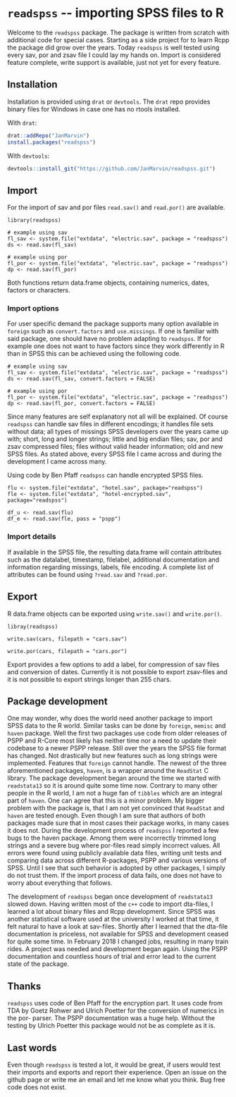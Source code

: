 # `readspss` -- importing SPSS files to R

Welcome to the `readspss` package. The package is written from scratch with
additional code for special cases. Starting as a side project for to learn Rcpp
the package did grow over the years. Today `readspss` is well tested using
every sav, por and zsav file I could lay my hands on. Import is considered 
feature complete, write support is available, just not yet for every feature.

## Installation

Installation is provided using `drat` or `devtools`. The `drat` repo provides
binary files for Windows in case one has no rtools installed.

With `drat`:
```R
drat::addRepo("JanMarvin")
install.packages("readspss")
```

With `devtools`:
```R
devtools::install_git("https://github.com/JanMarvin/readspss.git")
```

## Import

For the import of sav and por files `read.sav()` and `read.por()` are available.

```{R}
library(readspss)

# example using sav
fl_sav <- system.file("extdata", "electric.sav", package = "readspss")
ds <- read.sav(fl_sav)

# example using por
fl_por <- system.file("extdata", "electric.sav", package = "readspss")
dp <- read.sav(fl_por)
```

Both functions return data.frame objects, containing numerics, dates, factors or
characters. 

### Import options

For user specific demand the package supports many option available in `foreign`
such as `convert.factors` and `use.missings`. If one is familiar with said
package, one should have no problem adapting to `readspss`. If for example one
does not want to have factors since they work differently in R than in SPSS this
can be achieved using the following code.

```{R}
# example using sav
fl_sav <- system.file("extdata", "electric.sav", package = "readspss")
ds <- read.sav(fl_sav, convert.factors = FALSE)

# example using por
fl_por <- system.file("extdata", "electric.sav", package = "readspss")
dp <- read.sav(fl_por, convert.factors = FALSE)
```

Since many features are self explanatory not all will be explained. Of course 
`readspss` can handle sav files in different encodings; it handles file sets 
without data; all types of missings SPSS developers over the years came up with;
short, long and longer strings; little and big endian files; sav, por and zsav
compressed files; files without valid header information; old and new SPSS
files. As stated above, every SPSS file I came across and during the development
I came across many.

Using code by Ben Pfaff `readspss` can handle encrypted SPSS files.


```{R}
flu <- system.file("extdata", "hotel.sav", package="readspss")
fle <- system.file("extdata", "hotel-encrypted.sav", package="readspss")

df_u <- read.sav(flu)
df_e <- read.sav(fle, pass = "pspp")
```

### Import details

If available in the SPSS file, the resulting data.frame will contain attributes
such as the datalabel, timestamp, filelabel, additional documentation and 
information regarding missings, labels, file encoding. A complete list of
attributes can be found using `?read.sav` and `?read.por`.

## Export

R data.frame objects can be exported using `write.sav()` and `write.por()`.

```{R}
libray(readspss)

write.sav(cars, filepath = "cars.sav")

write.por(cars, filepath = "cars.por")
```

Export provides a few options to add a label, for compression of sav files and
conversion of dates. Currently it is not possible to export zsav-files and it is
not possible to export strings longer than 255 chars.


## Package development

One may wonder, why does the world need another package to import SPSS data to 
the R world. Similar tasks can be done by `foreign`, `memisc` and `haven` 
package.
Well the first two packages use code from older releases of PSPP and R-Core most
likely has neither time nor a need to update their codebase to a newer PSPP 
release. Still over the years the SPSS file format has changed. Not drastically 
but new features such as long strings were implemented. Features that `foreign` 
cannot handle. The newest of the three aforementioned packages, `haven`, is a 
wrapper around the `ReadStat` C library. The package development began around
the time we started with `readstata13` so it is around quite some time now.
Contrary to many other people in the R world, I am not a huge fan of `tibbles` 
which are an integral part of `haven`. One can agree that this is a minor 
problem. My bigger problem with the package is, that I am not yet convinced that
`ReadStat` and `haven` are tested enough. Even though I am sure that authors of 
both packages made sure that in most cases their package works, in many cases it
does not. During the development process of `readspss` I reported a few bugs to 
the haven package. Among them were incorrectly trimmed long strings and a severe
bug where por-files read simply incorrect values. All errors were found using 
publicly available data files, writing unit tests and comparing data across 
different R-packages, PSPP and various versions of SPSS. Until I see that such
behavior is adopted by other packages, I simply do not trust them. If the import
process of data fails, one does not have to worry about everything that follows.

The development of `readspss` began once development of `readstata13` slowed
down. Having written most of the `c++` code to import dta-files, I learned a lot
about binary files and Rcpp development. Since SPSS was another statistical
software used at the university I worked at that time, it felt natural to have
a look at sav-files. Shortly after I learned that the dta-file documentation is
priceless, not available for SPSS and development ceased for quite some time.
In February 2018 I changed jobs, resulting in many train rides. A project was
needed and development began again. Using the PSPP documentation and countless 
hours of trial and error lead to the current state of the package.


## Thanks

`readspss` uses code of Ben Pfaff for the encryption part. It uses code from TDA
by Goetz Rohwer and Ulrich Poetter for the conversion of numerics in the por-
parser. The PSPP documentation was a huge help. Without the testing by Ulrich
Poetter this package would not be as complete as it is.

## Last words

Even though `readspss` is tested a lot, it would be great, if users would
test their imports and exports and report their experience. Open an issue on the
github page or write me an email and let me know what you think. Bug free code 
does not exist.
